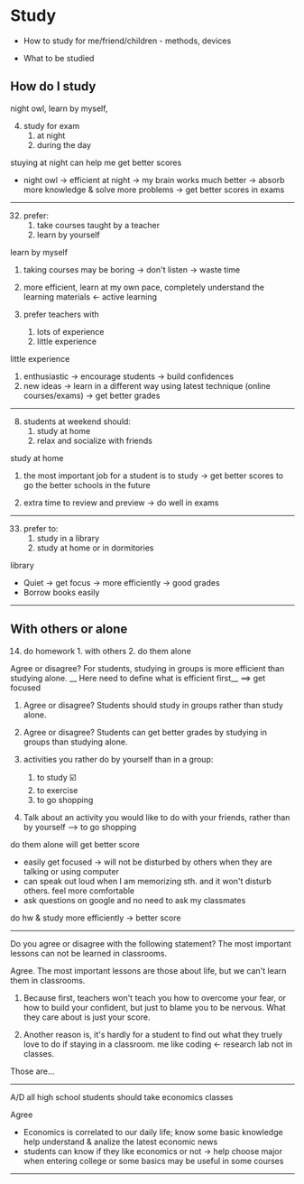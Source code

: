 # Study

- How to study for me/friend/children - methods, devices

- What to be studied


## How do I study
night owl, learn by myself, 

4.	study for exam
    1.	at night
    2.	during the day

stuying at night can help me get better scores

- night owl -> efficient at night -> my brain works much better -> absorb more knowledge & solve more problems -> get better scores in exams

---

32.	prefer:
    1.	take courses taught by a teacher
    2.	learn by yourself

learn by myself

1. taking courses may be boring -> don't listen -> waste time
2. more efficient, learn at my own pace, completely understand the learning materials <- active learning


35.	prefer teachers with
    1.	lots of experience
    2.	little experience

little experience

1. enthusiastic -> encourage students -> build confidences
2. new ideas -> learn in a different way using latest technique (online courses/exams) -> get better grades

---

8. students at weekend should:
    1. study at home
    2. relax and socialize with friends

study at home

1. the most important job for a student is to study -> get better scores to go the better schools in the future

2. extra time to review and preview -> do well in exams

---

33.	prefer to:
    1.	study in a library
    2.	study at home or in dormitories

library 

- Quiet -> get focus -> more efficiently -> good grades
- Borrow books easily

---

## With others or alone

14.	 do homework
    1.	with others
    2.	do them alone

Agree or disagree? For students, studying in groups is more efficient than studying alone.
__ Here need to define what is efficient first__ ==> get focused

1. Agree or disagree? Students should study in groups rather than study alone.

2. Agree or disagree? Students can get better grades by studying in groups than studying alone.

30.	activities you rather do by yourself than in a group:
    1.	to study ☑️
    2.	to exercise
    3.	to go shopping

63.	Talk about an activity you would like to do with your friends, rather than by yourself
 --> to go shopping

do them alone will get better score

- easily get focused -> will not be disturbed by others when they are talking or using computer
- can speak out loud when I am memorizing sth. and it won't disturb others. feel more comfortable
- ask questions on google and no need to ask my classmates

do hw & study more efficiently -> better score

---


Do you agree or disagree with the following statement? The most important lessons can not be learned in classrooms.

Agree. The most important lessons are those about life, but we can't learn them in classrooms.

1. Because first, teachers won't teach you how to overcome your fear, or how to build your confident, but just to blame you to be nervous. What they care about is just your score. 

2. Another reason is, it's hardly for a student to find out what they truely love to do if staying in a classroom. me like coding <- research lab not in classes. 

Those are...

---

A/D all high school students should take economics classes

Agree

- Economics is correlated to our daily life; know some basic knowledge help understand & analize the latest economic news
- students can know if they like economics or not -> help choose major when entering college or some basics may be useful in some courses

---










